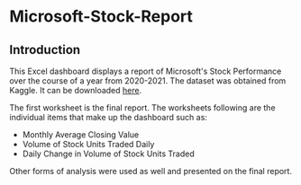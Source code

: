 # Microsoft-Stock-Report

## Introduction

This Excel dashboard displays a report of Microsoft's Stock Performance over the course of a year from 2020-2021. 
The dataset was obtained from Kaggle. It can be downloaded [here](https://www.kaggle.com/datasets/varpit94/microsoft-stock-data/versions/5). 

The first worksheet is the final report. The worksheets following are the individual items that make up the dashboard such as:
* Monthly Average Closing Value
* Volume of Stock Units Traded Daily
* Daily Change in Volume of Stock Units Traded

Other forms of analysis were used as well and presented on the final report.

